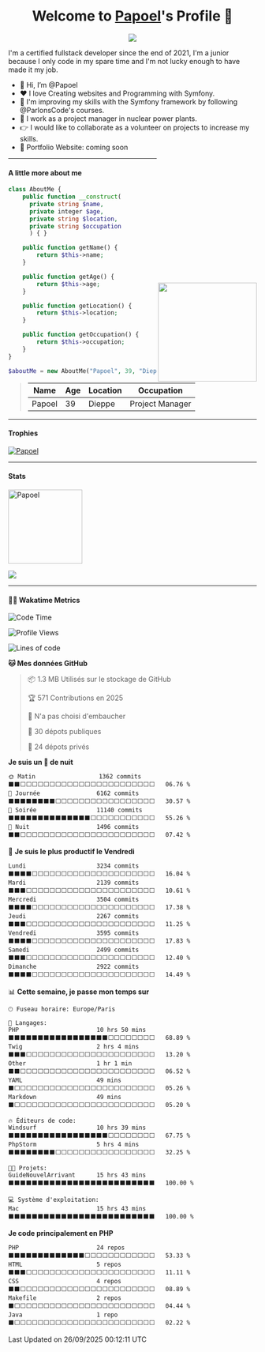 <p align="center">
  <h1 align="center">Welcome to <a href="https://github.com/Papoel">Papoel</a>'s Profile 👋</h1>
</p>
<p align="center">
  <a align="center" href="https://github.com/DenverCoder1/readme-typing-svg"><img src="https://readme-typing-svg.herokuapp.com?&font=IBM+Plex+Sans&color=F72EE2&size=25&lines=Welcome+to+my+GitHub+Profile!;I'm+a+Junior+.+.+.;I'm+a+backend+developer;I'm+a+in+love+with+Symfony" /></a>
</p>
<p>I'm a certified fullstack developer since the end of 2021, I'm a junior because I only code in my spare time and I'm not lucky enough to have made it my job.
</p>

<div>
  <ul align="left">
    <li>👋 Hi, I’m @Papoel</li>
    <li>❤️ I love Creating websites and Programming with Symfony.</li>
    <li>🌱 I'm improving my skills with the Symfony framework by following @ParlonsCode's courses.</li>
    <li>💼 I work as a project manager in nuclear power plants.</li>
    <li>👉 I would like to collaborate as a volunteer on projects to increase my skills.</li>
    <li>🧐 Portfolio Website: coming soon</li>
  </ul>

<img align="right" style="width:200px; margin-top:50%; display:block;" src="https://media.giphy.com/media/M9gbBd9nbDrOTu1Mqx/giphy.gif">
</div>

---
#### A little more about me
```php
class AboutMe {
    public function __construct(
      private string $name, 
      private integer $age, 
      private string $location, 
      private string $occupation
      ) { }

    public function getName() {
        return $this->name;
    }

    public function getAge() {
        return $this->age;
    }

    public function getLocation() {
        return $this->location;
    }

    public function getOccupation() {
        return $this->occupation;
    }
}

$aboutMe = new AboutMe("Papoel", 39, "Dieppe", "Project Manager");
```
>| Name     | Age | Location   | Occupation      |
>|----------|-----|------------|-----------------|
>| Papoel   | 39  | Dieppe      | Project Manager|

---
#### Trophies

<p align="left">
  <a href="https://github.com/Papoel/github-profile-trophy">
    <img src="https://github-profile-trophy.vercel.app/?username=Papoel&row=2&column=6&theme=onedark&column=8&no-frame=false&no-bg=false" 
         alt="Papoel">
  </a>
</p>

---
#### Stats
<p align="left">
  <img align="center" height="150em" src="https://github-readme-streak-stats.herokuapp.com/?user=Papoel&theme=onedark" alt="Papoel" />
</p>

<p>
<!-- GitHub Stats -->
<picture>
  <source 
    srcset="https://github-readme-stats.vercel.app/api?username=papoel&show_icons=true&theme=dark"
    media="(prefers-color-scheme: dark)"
  />
  <source
    srcset="https://github-readme-stats.vercel.app/api?username=papoel&show_icons=true"
    media="(prefers-color-scheme: light), (prefers-color-scheme: no-preference)"
  />
  <img src="https://github-readme-stats.vercel.app/api?username=papoel&show_icons=true" />
</picture>
</p>

----
####  🧑‍💻 Wakatime Metrics
<!--START_SECTION:waka-->
![Code Time](http://img.shields.io/badge/Code%20Time-5%2C078%20hrs%207%20mins-blue)

![Profile Views](http://img.shields.io/badge/Vues%20du%20profil-0-blue)

![Lines of code](https://img.shields.io/badge/Depuis%20Hello%20World%2C%20j%27ai%20%C3%A9crit-22.6%20million%20Lignes%20de%20code-blue)

**🐱 Mes données GitHub** 

> 📦 1.3 MB Utilisés sur le stockage de GitHub 
 > 
> 🏆 571 Contributions en 2025
 > 
> 🚫 N'a pas choisi d'embaucher
 > 
> 📜 30 dépots publiques 
 > 
> 🔑 24 dépots privés 
 > 
**Je suis un 🦉 de nuit** 

```text
🌞 Matin                  1362 commits        ⬛⬛⬜⬜⬜⬜⬜⬜⬜⬜⬜⬜⬜⬜⬜⬜⬜⬜⬜⬜⬜⬜⬜⬜⬜   06.76 % 
🌆 Journée                6162 commits        ⬛⬛⬛⬛⬛⬛⬛⬛⬜⬜⬜⬜⬜⬜⬜⬜⬜⬜⬜⬜⬜⬜⬜⬜⬜   30.57 % 
🌃 Soirée                 11140 commits       ⬛⬛⬛⬛⬛⬛⬛⬛⬛⬛⬛⬛⬛⬛⬜⬜⬜⬜⬜⬜⬜⬜⬜⬜⬜   55.26 % 
🌙 Nuit                   1496 commits        ⬛⬛⬜⬜⬜⬜⬜⬜⬜⬜⬜⬜⬜⬜⬜⬜⬜⬜⬜⬜⬜⬜⬜⬜⬜   07.42 % 
```
📅 **Je suis le plus productif le Vendredi** 

```text
Lundi                    3234 commits        ⬛⬛⬛⬛⬜⬜⬜⬜⬜⬜⬜⬜⬜⬜⬜⬜⬜⬜⬜⬜⬜⬜⬜⬜⬜   16.04 % 
Mardi                    2139 commits        ⬛⬛⬛⬜⬜⬜⬜⬜⬜⬜⬜⬜⬜⬜⬜⬜⬜⬜⬜⬜⬜⬜⬜⬜⬜   10.61 % 
Mercredi                 3504 commits        ⬛⬛⬛⬛⬜⬜⬜⬜⬜⬜⬜⬜⬜⬜⬜⬜⬜⬜⬜⬜⬜⬜⬜⬜⬜   17.38 % 
Jeudi                    2267 commits        ⬛⬛⬛⬜⬜⬜⬜⬜⬜⬜⬜⬜⬜⬜⬜⬜⬜⬜⬜⬜⬜⬜⬜⬜⬜   11.25 % 
Vendredi                 3595 commits        ⬛⬛⬛⬛⬜⬜⬜⬜⬜⬜⬜⬜⬜⬜⬜⬜⬜⬜⬜⬜⬜⬜⬜⬜⬜   17.83 % 
Samedi                   2499 commits        ⬛⬛⬛⬜⬜⬜⬜⬜⬜⬜⬜⬜⬜⬜⬜⬜⬜⬜⬜⬜⬜⬜⬜⬜⬜   12.40 % 
Dimanche                 2922 commits        ⬛⬛⬛⬛⬜⬜⬜⬜⬜⬜⬜⬜⬜⬜⬜⬜⬜⬜⬜⬜⬜⬜⬜⬜⬜   14.49 % 
```


📊 **Cette semaine, je passe mon temps sur** 

```text
🕑︎ Fuseau horaire: Europe/Paris

💬 Langages: 
PHP                      10 hrs 50 mins      ⬛⬛⬛⬛⬛⬛⬛⬛⬛⬛⬛⬛⬛⬛⬛⬛⬛⬜⬜⬜⬜⬜⬜⬜⬜   68.89 % 
Twig                     2 hrs 4 mins        ⬛⬛⬛⬜⬜⬜⬜⬜⬜⬜⬜⬜⬜⬜⬜⬜⬜⬜⬜⬜⬜⬜⬜⬜⬜   13.20 % 
Other                    1 hr 1 min          ⬛⬛⬜⬜⬜⬜⬜⬜⬜⬜⬜⬜⬜⬜⬜⬜⬜⬜⬜⬜⬜⬜⬜⬜⬜   06.52 % 
YAML                     49 mins             ⬛⬜⬜⬜⬜⬜⬜⬜⬜⬜⬜⬜⬜⬜⬜⬜⬜⬜⬜⬜⬜⬜⬜⬜⬜   05.26 % 
Markdown                 49 mins             ⬛⬜⬜⬜⬜⬜⬜⬜⬜⬜⬜⬜⬜⬜⬜⬜⬜⬜⬜⬜⬜⬜⬜⬜⬜   05.20 % 

🔥 Éditeurs de code: 
Windsurf                 10 hrs 39 mins      ⬛⬛⬛⬛⬛⬛⬛⬛⬛⬛⬛⬛⬛⬛⬛⬛⬛⬜⬜⬜⬜⬜⬜⬜⬜   67.75 % 
PhpStorm                 5 hrs 4 mins        ⬛⬛⬛⬛⬛⬛⬛⬛⬜⬜⬜⬜⬜⬜⬜⬜⬜⬜⬜⬜⬜⬜⬜⬜⬜   32.25 % 

🐱‍💻 Projets: 
GuideNouvelArrivant      15 hrs 43 mins      ⬛⬛⬛⬛⬛⬛⬛⬛⬛⬛⬛⬛⬛⬛⬛⬛⬛⬛⬛⬛⬛⬛⬛⬛⬛   100.00 % 

💻 Système d'exploitation: 
Mac                      15 hrs 43 mins      ⬛⬛⬛⬛⬛⬛⬛⬛⬛⬛⬛⬛⬛⬛⬛⬛⬛⬛⬛⬛⬛⬛⬛⬛⬛   100.00 % 
```

**Je code principalement en PHP** 

```text
PHP                      24 repos            ⬛⬛⬛⬛⬛⬛⬛⬛⬛⬛⬛⬛⬛⬜⬜⬜⬜⬜⬜⬜⬜⬜⬜⬜⬜   53.33 % 
HTML                     5 repos             ⬛⬛⬛⬜⬜⬜⬜⬜⬜⬜⬜⬜⬜⬜⬜⬜⬜⬜⬜⬜⬜⬜⬜⬜⬜   11.11 % 
CSS                      4 repos             ⬛⬛⬜⬜⬜⬜⬜⬜⬜⬜⬜⬜⬜⬜⬜⬜⬜⬜⬜⬜⬜⬜⬜⬜⬜   08.89 % 
Makefile                 2 repos             ⬛⬜⬜⬜⬜⬜⬜⬜⬜⬜⬜⬜⬜⬜⬜⬜⬜⬜⬜⬜⬜⬜⬜⬜⬜   04.44 % 
Java                     1 repo              ⬛⬜⬜⬜⬜⬜⬜⬜⬜⬜⬜⬜⬜⬜⬜⬜⬜⬜⬜⬜⬜⬜⬜⬜⬜   02.22 % 
```




 Last Updated on 26/09/2025 00:12:11 UTC
<!--END_SECTION:waka-->

